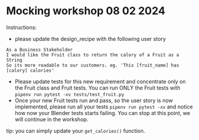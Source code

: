 # Mocking workshop 08 02 2024

Instructions:
- please update the design_recipe with the following user story
```
As a Business Stakeholder
I would like the Fruit class to return the calory of a Fruit as a String
So its more readable to our customers. eg. 'This [fruit_name] has [calory] calories'
```
- Please update tests for this new requirement and concentrate only on the Fruit class and Fruit tests. You can run ONLY the Fruit tests with `pipenv run pytest -xv tests/test_fruit.py`
- Once your new Fruit tests run and pass, so the user story is now implemented, please run all your tests `pipenv run pytest -xv` and notice how now your Blender tests starts failing. You can stop at this point, we will continue in the workshop.

tip: you can simply update your `get_calories()` function.